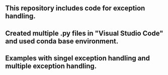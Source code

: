 ## This repository includes code for exception handling.

## Created multiple .py files in "Visual Studio Code" and used conda base environment.

## Examples with singel exception handling and multiple exception handling.